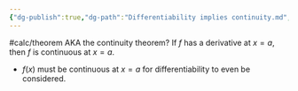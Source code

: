 ```yaml
---
{"dg-publish":true,"dg-path":"Differentiability implies continuity.md","permalink":"/differentiability-implies-continuity/","created":"","updated":""}
---
```


#calc/theorem 
AKA the continuity theorem? If $f$ has a derivative at $x=a$, then $f$ is continuous at $x=a$.
- $f(x)$ must be continuous at $x=a$ for differentiability to even be considered.